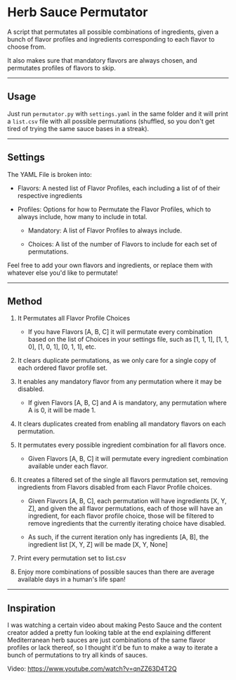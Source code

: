 # Herb Sauce Permutator
A script that permutates all possible combinations of ingredients, given a bunch of flavor profiles and ingredients corresponding to each flavor to choose from.

It also makes sure that mandatory flavors are always chosen, and permutates profiles of flavors to skip.

---------

## Usage

Just run `permutator.py` with `settings.yaml` in the same folder and it will print a `list.csv` file with all possible permutations (shuffled, so you don't get tired of trying the same sauce bases in a streak).

---------

## Settings

The YAML File is broken into:

- Flavors: A nested list of Flavor Profiles, each including a list of of their respective ingredients

- Profiles: Options for how to Permutate the Flavor Profiles, which to always include, how many to include in total.

  - Mandatory: A list of Flavor Profiles to always include.

  - Choices: A list of the number of Flavors to include for each set of permutations.

Feel free to add your own flavors and ingredients, or replace them with whatever else you'd like to permutate!

---------

## Method

1. It Permutates all Flavor Profile Choices

    - If you have Flavors [A, B, C] it will permutate every combination based on the list of Choices in your settings file, such as [1, 1, 1], [1, 1, 0], [1, 0, 1], [0, 1, 1], etc.

2. It clears duplicate permutations, as we only care for a single copy of each ordered flavor profile set.

3. It enables any mandatory flavor from any permutation where it may be disabled.

    - If given Flavors [A, B, C] and A is mandatory, any permutation where A is 0, it will be made 1.

4. It clears duplicates created from enabling all mandatory flavors on each permutation.

5. It permutates every possible ingredient combination for all flavors once.

    - Given Flavors [A, B, C] it will permutate every ingredient combination available under each flavor.

6. It creates a filtered set of the single all flavors permutation set, removing ingredients from Flavors disabled from each Flavor Profile choices.

    - Given Flavors [A, B, C], each permutation will have ingredients [X, Y, Z], and given the all flavor permutations, each of those will have an ingredient, for each flavor profile choice, those will be filtered to remove ingredients that the currently iterating choice have disabled.

    - As such, if the current iteration only has ingredients [A, B], the ingredient list [X, Y, Z] will be made [X, Y, None]

7. Print every permutation set to list.csv

8. Enjoy more combinations of possible sauces than there are average available days in a human's life span!

---------

## Inspiration

I was watching a certain video about making Pesto Sauce and the content creator added a pretty fun looking table at the end explaining different Mediterranean herb sauces are just combinations of the same flavor profiles or lack thereof, so I thought it'd be fun to make a way to iterate a bunch of permutations to try all kinds of sauces.

Video: https://www.youtube.com/watch?v=qnZZ63D4T2Q



